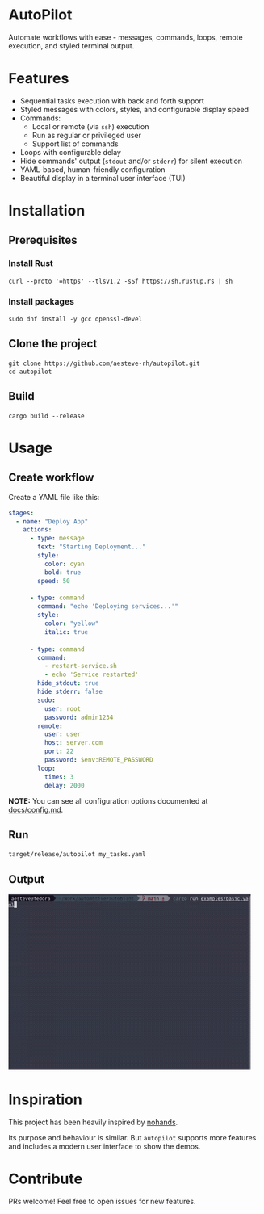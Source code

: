 <!--
SPDX-FileCopyrightText: 2025 Albert Esteve <aesteve@redhat.com>

SPDX-License-Identifier: GPL-3.0-or-later
-->

# AutoPilot

Automate workflows with ease - messages, commands, loops, remote execution,
and styled terminal output.

# Features
- Sequential tasks execution with back and forth support
- Styled messages with colors, styles, and configurable display speed
- Commands:
  - Local or remote (via `ssh`) execution
  - Run as regular or privileged user
  - Support list of commands
- Loops with configurable delay
- Hide commands' output (`stdout` and/or `stderr`) for silent execution
- YAML-based, human-friendly configuration
- Beautiful display in a terminal user interface (TUI)

# Installation

## Prerequisites

### Install Rust

```shell
curl --proto '=https' --tlsv1.2 -sSf https://sh.rustup.rs | sh
```

### Install packages
```shell
sudo dnf install -y gcc openssl-devel
```

## Clone the project
```shell
git clone https://github.com/aesteve-rh/autopilot.git
cd autopilot
```

## Build

```shell
cargo build --release
```

# Usage

## Create workflow

Create a YAML file like this:

```yaml
stages:
  - name: "Deploy App"
    actions:
      - type: message
        text: "Starting Deployment..."
        style:
          color: cyan
          bold: true
        speed: 50

      - type: command
        command: "echo 'Deploying services...'"
        style:
          color: "yellow"
          italic: true

      - type: command
        command:
          - restart-service.sh
          - echo 'Service restarted'
        hide_stdout: true
        hide_stderr: false
        sudo:
          user: root
          password: admin1234
        remote:
          user: user
          host: server.com
          port: 22
          password: $env:REMOTE_PASSWORD
        loop:
          times: 3
          delay: 2000
```

**NOTE:** You can see all configuration options documented at [docs/config.md](docs/config.md).

## Run

```console
target/release/autopilot my_tasks.yaml
```

## Output

![](demo.gif)

# Inspiration

This project has been heavily inspired by [nohands](https://github.com/nirs/nohands).

Its purpose and behaviour is similar. But `autopilot` supports more features and
includes a modern user interface to show the demos.

# Contribute

PRs welcome! Feel free to open issues for new features.
